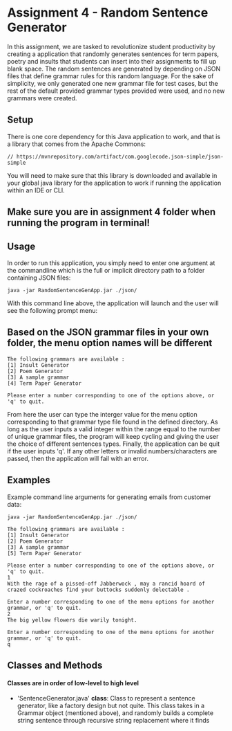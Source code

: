 # Assignment 4 - Random Sentence Generator

In this assignment, we are tasked to revolutionize student productivity by creating a application that randomly generates sentences for term papers, poetry and insults that students can insert into their assignments to fill up blank space.  The random sentences are generated by depending on JSON files that define grammar rules for this random language. For the sake of simplicity, we only generated one new grammar file for test cases, but the rest of the default provided grammar types provided were used, and no new grammars were created.

## Setup

There is one core dependency for this Java application to work, and that is a library that comes from the Apache Commons:

```
// https://mvnrepository.com/artifact/com.googlecode.json-simple/json-simple
```

You will need to make sure that this library is downloaded and available in your global java library for the application to work if running the application within an IDE or CLI.

## Make sure you are in assignment 4 folder when running the program in terminal!

## Usage

In order to run this application, you simply need to enter one argument at the commandline which is the full or implicit directory path to a folder containing JSON files:

```
java -jar RandomSentenceGenApp.jar ./json/
```

With this command line above, the application will launch and the user will see the following prompt menu:

## Based on the JSON grammar files in your own folder, the menu option names will be different

```
The following grammars are available :
[1] Insult Generator
[2] Poem Generator
[3] A sample grammar
[4] Term Paper Generator

Please enter a number corresponding to one of the options above, or 'q' to quit.
```
From here the user can type the interger value for the menu option corresponding to that grammar type file found in the defined directory. As long as the user inputs a valid integer within the range equal to the number of unique grammar files, the program will keep cycling and giving the user the choice of different sentences types. Finally, the application can be quit if the user inputs 'q'.  If any other letters or invalid numbers/characters are passed, then the application will fail with an error.

## Examples

Example command line arguments for generating emails from customer data:

```
java -jar RandomSentenceGenApp.jar ./json/

The following grammars are available :
[1] Insult Generator
[2] Poem Generator
[3] A sample grammar
[5] Term Paper Generator

Please enter a number corresponding to one of the options above, or 'q' to quit.
1
With the rage of a pissed-off Jabberwock , may a rancid hoard of crazed cockroaches find your buttocks suddenly delectable .

Enter a number corresponding to one of the menu options for another grammar, or 'q' to quit.
2
The big yellow flowers die warily tonight.

Enter a number corresponding to one of the menu options for another grammar, or 'q' to quit.
q
```

## Classes and Methods
#### Classes are in order of low-level to high level

- 'SentenceGenerator.java' **class**: Class to represent a sentence generator, like a factory design but not quite. This class takes in a Grammar object (mentioned above), and randomly builds a complete string sentence through recursive string replacement where it finds 
